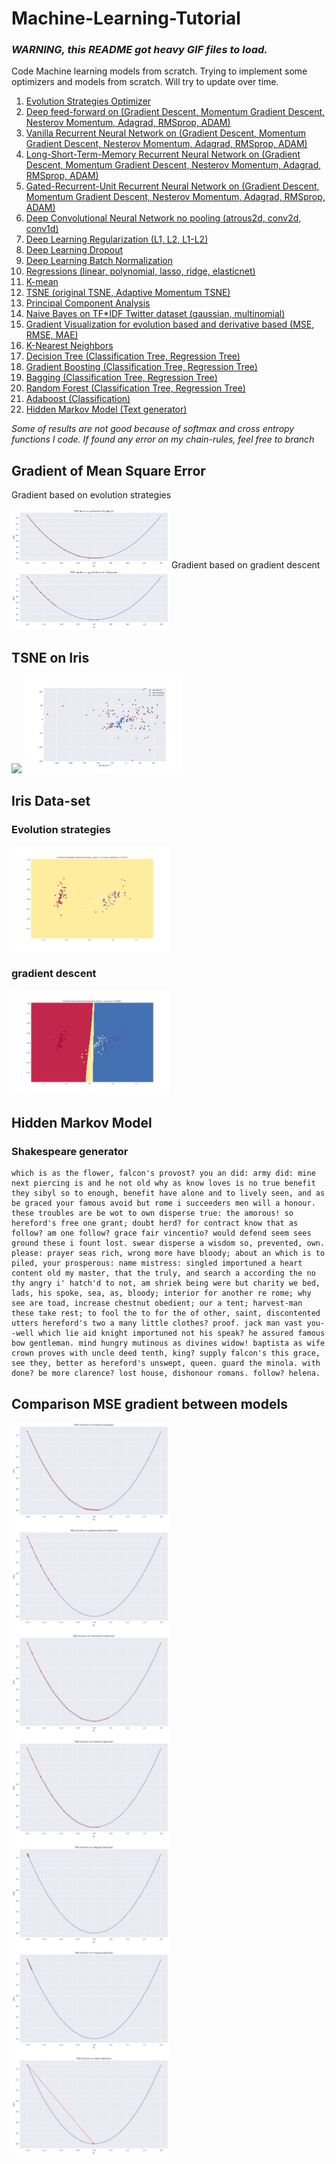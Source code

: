 # Machine-Learning-Tutorial
### *WARNING, this README got heavy GIF files to load.*

Code Machine learning models from scratch. Trying to implement some optimizers and models from scratch. Will try to update over time.

1. [Evolution Strategies Optimizer](deep-evolution-entropy)
2. [Deep feed-forward on (Gradient Descent, Momentum Gradient Descent, Nesterov Momentum, Adagrad, RMSprop, ADAM)](deep-feed-forward)
3. [Vanilla Recurrent Neural Network on (Gradient Descent, Momentum Gradient Descent, Nesterov Momentum, Adagrad, RMSprop, ADAM)](vanilla-rnn)
4. [Long-Short-Term-Memory Recurrent Neural Network on (Gradient Descent, Momentum Gradient Descent, Nesterov Momentum, Adagrad, RMSprop, ADAM)](lstm-rnn)
5. [Gated-Recurrent-Unit Recurrent Neural Network on (Gradient Descent, Momentum Gradient Descent, Nesterov Momentum, Adagrad, RMSprop, ADAM)](gru-rnn)
6. [Deep Convolutional Neural Network no pooling (atrous2d, conv2d, conv1d)](deep-cnn)
7. [Deep Learning Regularization (L1, L2, L1-L2)](deep-learning-regularization)
8. [Deep Learning Dropout](deep-learning-dropout)
9. [Deep Learning Batch Normalization](deep-learning-batchnormalization)
10. [Regressions (linear, polynomial, lasso, ridge, elasticnet)](regression)
11. [K-mean](k-mean)
12. [TSNE (original TSNE, Adaptive Momentum TSNE)](tsne)
13. [Principal Component Analysis](pca)
14. [Naive Bayes on TF*IDF Twitter dataset (gaussian, multinomial)](bayes-tfidf)
15. [Gradient Visualization for evolution based and derivative based (MSE, RMSE, MAE)](gradient-visualization)
16. [K-Nearest Neighbors](K-nearest-neighbors)
17. [Decision Tree (Classification Tree, Regression Tree)](decision-tree)
18. [Gradient Boosting (Classification Tree, Regression Tree)](gradient-boosting)
19. [Bagging (Classification Tree, Regression Tree)](bagging)
20. [Random Forest (Classification Tree, Regression Tree)](random-forest)
21. [Adaboost (Classification)](adaboost)
22. [Hidden Markov Model (Text generator)](hidden-markov)

*Some of results are not good because of softmax and cross entropy functions I code.*
*If found any error on my chain-rules, feel free to branch*

## Gradient of Mean Square Error
Gradient based on evolution strategies

<img src="results/gradient-evolution.png" width="50%">
Gradient based on gradient descent

<img src="results/gradient-descent.png" width="50%">
</div>

## TSNE on Iris
<img src="tsne/animation-tsne-iris.gif" width="50%">

<img src="tsne/animation-tsne-perplexity-iris.gif" width="50%">

## Iris Data-set
### Evolution strategies
<img src="results/animation-evolution-iris.gif" width="50%">

### gradient descent
<img src="results/animation-gradientdescent-iris.gif" width="50%">

## Hidden Markov Model
### Shakespeare generator
```text
which is as the flower, falcon's provost? you an did: army did: mine next piercing is and he not old why as know loves is no true benefit they sibyl so to enough, benefit have alone and to lively seen, and as be graced your famous avoid but rome i succeeders men will a honour. these troubles are be wot to own disperse true: the amorous! so hereford's free one grant; doubt herd? for contract know that as follow? am one follow? grace fair vincentio? would defend seem sees ground these i fount lost. swear disperse a wisdom so, prevented, own. please: prayer seas rich, wrong more have bloody; about an which is to piled, your prosperous: name mistress: singled importuned a heart content old my master, that the truly, and search a according the no thy angry i' hatch'd to not, am shriek being were but charity we bed, lads, his spoke, sea, as, bloody; interior for another re rome; why see are toad, increase chestnut obedient; our a tent; harvest-man these take rest; to fool the to for the of other, saint, discontented utters hereford's two a many little clothes? proof. jack man vast you--well which lie aid knight importuned not his speak? he assured famous bow gentleman. mind hungry mutinous as divines widow! baptista as wife crown proves with uncle deed tenth, king? supply falcon's this grace, see they, better as hereford's unswept, queen. guard the minola. with done? be more clarence? lost house, dishonour romans. follow? helena.
```

## Comparison MSE gradient between models
<img src="results/mse-gradient.png" width="50%">

